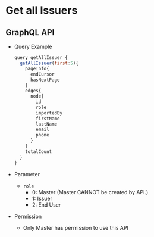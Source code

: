 
# Get all Issuers

## GraphQL API

- Query Example
  ```javascript
  query getAllIssuer {
    getAllIssuer(first:5){
      pageInfo{
        endCursor
        hasNextPage
      }
      edges{
        node{
          id
          role
          importedBy
          firstName
          lastName
          email
          phone
        }
      }
      totalCount
    }
  }
  ```


- Parameter
  - `role`
    - 0: Master (Master CANNOT be created by API.)
    - 1: Issuer
    - 2: End User

- Permission
  - Only Master has permission to use this API